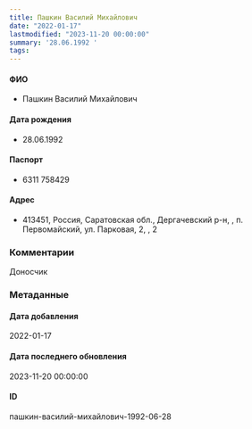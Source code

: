 ```yaml
---
title: Пашкин Василий Михайлович
date: "2022-01-17"
lastmodified: "2023-11-20 00:00:00"
summary: '28.06.1992 '
tags: 
---
```

<!--# pp1-->
<!--## Фигурант-->
<!--### Личные данные-->
#### ФИО
- Пашкин Василий Михайлович
#### Дата рождения
- 28.06.1992
#### Паспорт
- 6311 758429
#### Адрес
- 413451, Россия, Саратовская обл., Дергачевский р-н, , п. Первомайский, ул. Парковая, 2, , 2
### Комментарии
Доносчик
### Метаданные
#### Дата добавления
2022-01-17
#### Дата последнего обновления
2023-11-20 00:00:00
#### ID
пашкин-василий-михайлович-1992-06-28
<!--## END;-->
